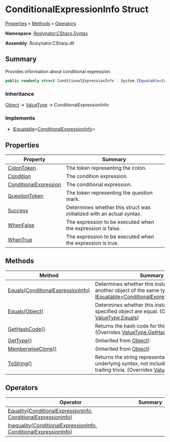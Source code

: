 # ConditionalExpressionInfo Struct

[Properties](#properties) &#x2022; [Methods](#methods) &#x2022; [Operators](#operators)

**Namespace**: [Roslynator.CSharp.Syntax](../README.md)

**Assembly**: Roslynator\.CSharp\.dll

## Summary

Provides information about conditional expression\.

```csharp
public readonly struct ConditionalExpressionInfo : System.IEquatable<ConditionalExpressionInfo>
```

### Inheritance

[Object](https://docs.microsoft.com/en-us/dotnet/api/system.object) &#x2192; [ValueType](https://docs.microsoft.com/en-us/dotnet/api/system.valuetype) &#x2192; ConditionalExpressionInfo

### Implements

* [IEquatable](https://docs.microsoft.com/en-us/dotnet/api/system.iequatable-1)\<[ConditionalExpressionInfo](./README.md)>

## Properties

| Property | Summary |
| -------- | ------- |
| [ColonToken](ColonToken/README.md) | The token representing the colon\. |
| [Condition](Condition/README.md) | The condition expression\. |
| [ConditionalExpression](ConditionalExpression/README.md) | The conditional expression\. |
| [QuestionToken](QuestionToken/README.md) | The token representing the question mark\. |
| [Success](Success/README.md) | Determines whether this struct was initialized with an actual syntax\. |
| [WhenFalse](WhenFalse/README.md) | The expression to be executed when the expression is false\. |
| [WhenTrue](WhenTrue/README.md) | The expression to be executed when the expression is true\. |

## Methods

| Method | Summary |
| ------ | ------- |
| [Equals(ConditionalExpressionInfo)](Equals/README.md) | Determines whether this instance is equal to another object of the same type\. \(Implements [IEquatable\<ConditionalExpressionInfo>.Equals](https://docs.microsoft.com/en-us/dotnet/api/system.iequatable-1.equals)\) |
| [Equals(Object)](Equals/README.md) | Determines whether this instance and a specified object are equal\. \(Overrides [ValueType.Equals](https://docs.microsoft.com/en-us/dotnet/api/system.valuetype.equals)\) |
| [GetHashCode()](GetHashCode/README.md) | Returns the hash code for this instance\. \(Overrides [ValueType.GetHashCode](https://docs.microsoft.com/en-us/dotnet/api/system.valuetype.gethashcode)\) |
| [GetType()](https://docs.microsoft.com/en-us/dotnet/api/system.object.gettype) |  \(Inherited from [Object](https://docs.microsoft.com/en-us/dotnet/api/system.object)\) |
| [MemberwiseClone()](https://docs.microsoft.com/en-us/dotnet/api/system.object.memberwiseclone) |  \(Inherited from [Object](https://docs.microsoft.com/en-us/dotnet/api/system.object)\) |
| [ToString()](ToString/README.md) | Returns the string representation of the underlying syntax, not including its leading and trailing trivia\. \(Overrides [ValueType.ToString](https://docs.microsoft.com/en-us/dotnet/api/system.valuetype.tostring)\) |

## Operators

| Operator | Summary |
| -------- | ------- |
| [Equality(ConditionalExpressionInfo, ConditionalExpressionInfo)](op_Equality/README.md) | |
| [Inequality(ConditionalExpressionInfo, ConditionalExpressionInfo)](op_Inequality/README.md) | |

